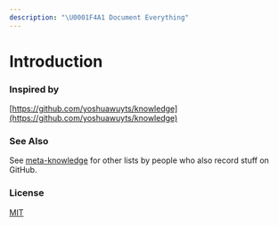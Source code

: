 ```yaml
---
description: "\U0001F4A1 Document Everything"
---
```


# Introduction

### Inspired by

 [https://github.com/yoshuawuyts/knowledge](https://github.com/yoshuawuyts/knowledge)

### See Also

See [meta-knowledge](https://github.com/RichardLitt/meta-knowledge) for other lists by people who also record stuff on GitHub.

### License

[MIT](https://tldrlegal.com/license/mit-license)

